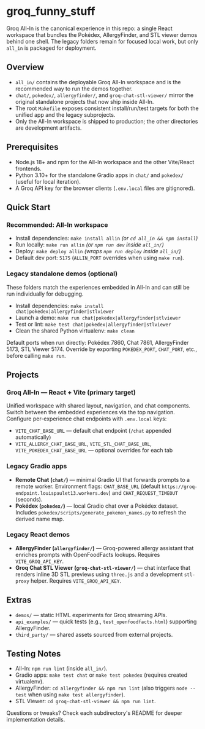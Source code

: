 # groq_funny_stuff

Groq All-In is the canonical experience in this repo: a single React workspace that bundles the Pokédex, AllergyFinder, and STL viewer demos behind one shell. The legacy folders remain for focused local work, but only `all_in` is packaged for deployment.

## Overview
- `all_in/` contains the deployable Groq All-In workspace and is the recommended way to run the demos together.
- `chat/`, `pokedex/`, `allergyfinder/`, and `groq-chat-stl-viewer/` mirror the original standalone projects that now ship inside All-In.
- The root `Makefile` exposes consistent install/run/test targets for both the unified app and the legacy subprojects.
- Only the All-In workspace is shipped to production; the other directories are development artifacts.

## Prerequisites
- Node.js 18+ and npm for the All-In workspace and the other Vite/React frontends.
- Python 3.10+ for the standalone Gradio apps in `chat/` and `pokedex/` (useful for local iteration).
- A Groq API key for the browser clients (`.env.local` files are gitignored).

## Quick Start
### Recommended: All-In workspace
- Install dependencies: `make install allin` *(or `cd all_in && npm install`)*
- Run locally: `make run allin` *(or `npm run dev` inside `all_in/`)*
- Deploy: `make deploy allin` *(wraps `npm run deploy` inside `all_in/`)*
- Default dev port: `5175` (`ALLIN_PORT` overrides when using `make run`).

### Legacy standalone demos (optional)
These folders match the experiences embedded in All-In and can still be run individually for debugging.
- Install dependencies: `make install chat|pokedex|allergyfinder|stlviewer`
- Launch a demo: `make run chat|pokedex|allergyfinder|stlviewer`
- Test or lint: `make test chat|pokedex|allergyfinder|stlviewer`
- Clean the shared Python virtualenv: `make clean`

Default ports when run directly: Pokédex 7860, Chat 7861, AllergyFinder 5173, STL Viewer 5174. Override by exporting `POKEDEX_PORT`, `CHAT_PORT`, etc., before calling `make run`.

## Projects
### Groq All-In — React + Vite (primary target)
Unified workspace with shared layout, navigation, and chat components. Switch between the embedded experiences via the top navigation. Configure per-experience chat endpoints with `.env.local` keys:
- `VITE_CHAT_BASE_URL` — default chat endpoint (`/chat` appended automatically)
- `VITE_ALLERGY_CHAT_BASE_URL`, `VITE_STL_CHAT_BASE_URL`, `VITE_POKEDEX_CHAT_BASE_URL` — optional overrides for each tab

### Legacy Gradio apps
- **Remote Chat (`chat/`)** — minimal Gradio UI that forwards prompts to a remote worker. Environment flags: `CHAT_BASE_URL` (default `https://groq-endpoint.louispaulet13.workers.dev`) and `CHAT_REQUEST_TIMEOUT` (seconds).
- **Pokédex (`pokedex/`)** — local Gradio chat over a Pokédex dataset. Includes `pokedex/scripts/generate_pokemon_names.py` to refresh the derived name map.

### Legacy React demos
- **AllergyFinder (`allergyfinder/`)** — Groq-powered allergy assistant that enriches prompts with OpenFoodFacts lookups. Requires `VITE_GROQ_API_KEY`.
- **Groq Chat STL Viewer (`groq-chat-stl-viewer/`)** — chat interface that renders inline 3D STL previews using `three.js` and a development `stl-proxy` helper. Requires `VITE_GROQ_API_KEY`.

## Extras
- `demos/` — static HTML experiments for Groq streaming APIs.
- `api_examples/` — quick tests (e.g., `test_openfoodfacts.html`) supporting AllergyFinder.
- `third_party/` — shared assets sourced from external projects.

## Testing Notes
- All-In: `npm run lint` (inside `all_in/`).
- Gradio apps: `make test chat` or `make test pokedex` (requires created virtualenv).
- AllergyFinder: `cd allergyfinder && npm run lint` (also triggers `node --test` when using `make test allergyfinder`).
- STL Viewer: `cd groq-chat-stl-viewer && npm run lint`.

Questions or tweaks? Check each subdirectory's README for deeper implementation details.
